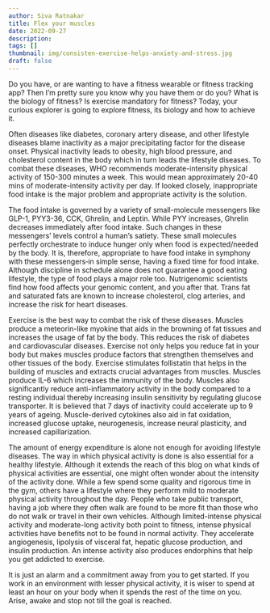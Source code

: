 ```yaml
---
author: Siva Ratnakar
title: Flex your muscles
date: 2022-09-27
description: 
tags: []
thumbnail: img/consisten-exercise-helps-anxiety-and-stress.jpg
draft: false
---
```


Do you have, or are wanting to have a fitness wearable or fitness tracking app? Then I’m pretty sure you know why you have them or do you? What is the biology of fitness? Is exercise mandatory for fitness? Today, your curious explorer is going to explore fitness, its biology and how to achieve it.

Often diseases like diabetes, coronary artery disease, and other lifestyle diseases blame inactivity as a major precipitating factor for the disease onset. Physical inactivity leads to obesity, high blood pressure, and cholesterol content in the body which in turn leads the lifestyle diseases. To combat these diseases, WHO recommends moderate-intensity physical activity of 150-300 minutes a week. This would mean approximately 20-40 mins of moderate-intensity activity per day. If looked closely, inappropriate food intake is the major problem and appropriate activity is the solution.

The food intake is governed by a variety of small-molecule messengers like GLP-1, PYY3-36, CCK, Ghrelin, and Leptin. While PYY increases, Ghrelin decreases immediately after food intake. Such changes in these messengers’ levels control a human’s satiety. These small molecules perfectly orchestrate to induce hunger only when food is expected/needed by the body. It is, therefore, appropriate to have food intake in symphony with these messengers‑in simple sense, having a fixed time for food intake. Although discipline in schedule alone does not guarantee a good eating lifestyle, the type of food plays a major role too. Nutrigenomic scientists find how food affects your genomic content, and you after that. Trans fat and saturated fats are known to increase cholesterol, clog arteries, and increase the risk for heart diseases.

Exercise is the best way to combat the risk of these diseases. Muscles produce a meteorin-like myokine that aids in the browning of fat tissues and increases the usage of fat by the body. This reduces the risk of diabetes and cardiovascular diseases. Exercise not only helps you reduce fat in your body but makes muscles produce factors that strengthen themselves and other tissues of the body. Exercise stimulates follistatin that helps in the building of muscles and extracts crucial advantages from muscles. Muscles produce IL-6 which increases the immunity of the body. Muscles also significantly reduce anti-inflammatory activity in the body compared to a resting individual thereby increasing insulin sensitivity by regulating glucose transporter. It is believed that 7 days of inactivity could accelerate up to 9 years of ageing. Muscle-derived cytokines also aid in fat oxidation, increased glucose uptake, neurogenesis, increase neural plasticity, and increased capillarization.

The amount of energy expenditure is alone not enough for avoiding lifestyle diseases. The way in which physical activity is done is also essential for a healthy lifestyle. Although it extends the reach of this blog on what kinds of physical activities are essential, one might often wonder about the intensity of the activity done. While a few spend some quality and rigorous time in the gym, others have a lifestyle where they perform mild to moderate physical activity throughout the day. People who take public transport, having a job where they often walk are found to be more fit than those who do not walk or travel in their own vehicles. Although limited-intense physical activity and moderate-long activity both point to fitness, intense physical activities have benefits not to be found in normal activity. They accelerate angiogenesis, lipolysis of visceral fat, hepatic glucose production, and insulin production. An intense activity also produces endorphins that help you get addicted to exercise.

It is just an alarm and a commitment away from you to get started. If you work in an environment with lesser physical activity, it is wiser to spend at least an hour on your body when it spends the rest of the time on you. Arise, awake and stop not till the goal is reached.

